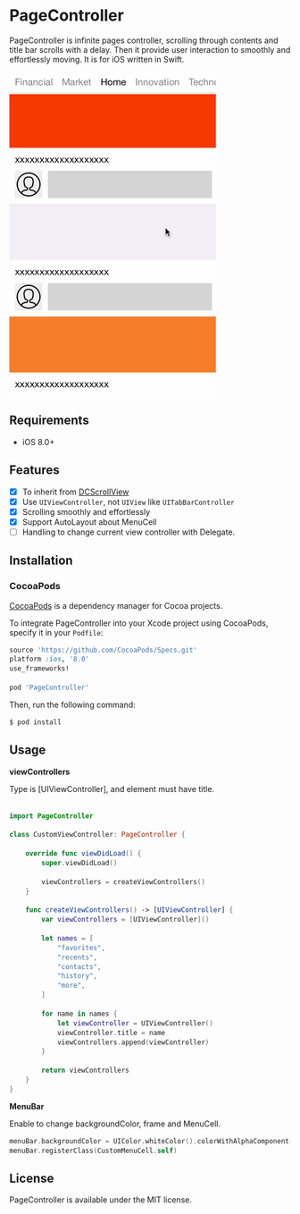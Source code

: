 PageController
==================

PageController is infinite pages controller, scrolling through contents and title bar scrolls with a delay. Then it provide user interaction to smoothly and effortlessly moving. It is for iOS written in Swift.

![sample](Example/example.gif)

Requirements
----------
- iOS 8.0+

Features
----------

- [x] To inherit from [DCScrollView](https://github.com/hirohisa/DCScrollView)
- [x] Use `UIViewController`, not `UIView` like `UITabBarController`
- [x] Scrolling smoothly and effortlessly
- [x] Support AutoLayout about MenuCell
- [ ] Handling to change current view controller with Delegate.

Installation
----------

### CocoaPods

[CocoaPods](http://cocoapods.org) is a dependency manager for Cocoa projects.

To integrate PageController into your Xcode project using CocoaPods, specify it in your `Podfile`:

```ruby
source 'https://github.com/CocoaPods/Specs.git'
platform :ios, '8.0'
use_frameworks!

pod 'PageController'
```

Then, run the following command:

```bash
$ pod install
```

Usage
----------

**viewControllers**

Type is [UIViewController], and element must have title.

```swift

import PageController

class CustomViewController: PageController {

    override func viewDidLoad() {
        super.viewDidLoad()

        viewControllers = createViewControllers()
    }

    func createViewControllers() -> [UIViewController] {
        var viewControllers = [UIViewController]()

        let names = [
            "favorites",
            "recents",
            "contacts",
            "history",
            "more",
        ]

        for name in names {
            let viewController = UIViewController()
            viewController.title = name
            viewControllers.append(viewController)
        }

        return viewControllers
    }
}

```

**MenuBar**

Enable to change backgroundColor, frame and MenuCell.

```swift
menuBar.backgroundColor = UIColor.whiteColor().colorWithAlphaComponent(0.9)
menuBar.registerClass(CustomMenuCell.self)
```

## License

PageController is available under the MIT license.
